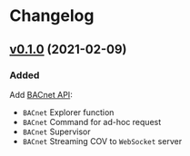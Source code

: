 # Changelog

## [v0.1.0](https://github.com/zero88/qwe-iot-gateway/tree/v0.1.0) (2021-02-09)

### Added

Add [BACnet API](./service/bacnet-api/README.md):
- `BACnet` Explorer function
- `BACnet` Command for ad-hoc request
- `BACnet` Supervisor
- `BACnet` Streaming COV to `WebSocket` server

